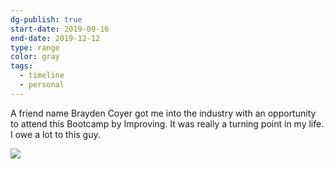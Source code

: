 ```yaml
---
dg-publish: true
start-date: 2019-09-16
end-date: 2019-12-12
type: range
color: gray
tags:
  - timeline
  - personal
---
```


A friend name Brayden Coyer got me into the industry with an opportunity to attend this Bootcamp by Improving. It was really a turning point in my life. I owe a lot to this guy. 

![](https://i.imgur.com/NRqSZRa.jpg)
